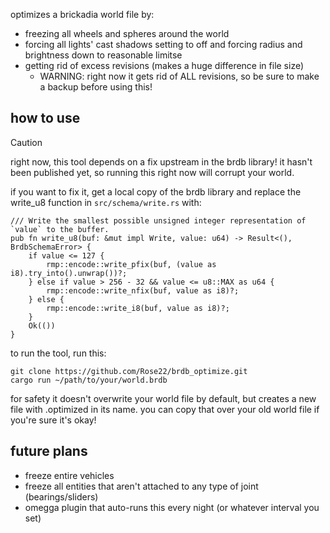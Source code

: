 optimizes a brickadia world file by:

- freezing all wheels and spheres around the world
- forcing all lights' cast shadows setting to off and forcing radius and brightness down to reasonable limitse
- getting rid of excess revisions (makes a huge difference in file size)
    - WARNING: right now it gets rid of ALL revisions, so be sure to make a backup before using this!

## how to use
> [!CAUTION]
> right now, this tool depends on a fix upstream in the brdb library!
> it hasn't been published yet, so running this right now will corrupt your world.
>
> if you want to fix it, get a local copy of the brdb library and replace the write_u8 function in `src/schema/write.rs` with:
```
/// Write the smallest possible unsigned integer representation of `value` to the buffer.
pub fn write_u8(buf: &mut impl Write, value: u64) -> Result<(), BrdbSchemaError> {
    if value <= 127 {
        rmp::encode::write_pfix(buf, (value as i8).try_into().unwrap())?;
    } else if value > 256 - 32 && value <= u8::MAX as u64 {
        rmp::encode::write_nfix(buf, value as i8)?;
    } else {
        rmp::encode::write_i8(buf, value as i8)?;
    }
    Ok(())
}
```

to run the tool, run this:
```
git clone https://github.com/Rose22/brdb_optimize.git
cargo run ~/path/to/your/world.brdb
```

for safety it doesn't overwrite your world file by default, but creates a new file with .optimized in its name. you can copy that over your old world file if you're sure it's okay!

## future plans
- freeze entire vehicles
- freeze all entities that aren't attached to any type of joint (bearings/sliders)
- omegga plugin that auto-runs this every night (or whatever interval you set)

